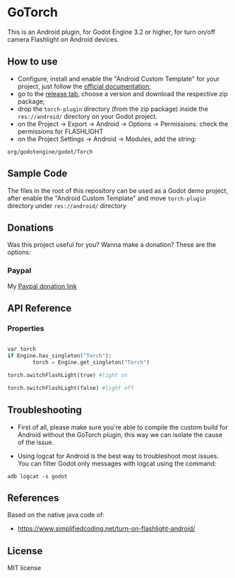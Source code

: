 GoTorch
=====
This is an Android plugin, for Godot Engine 3.2 or higher, for turn on/off camera Flashlight on Android devices. 

How to use
----------
- Configure, install  and enable the "Android Custom Template" for your project, just follow the [official documentation](https://docs.godotengine.org/en/latest/getting_started/workflow/export/android_custom_build.html);
- go to the [release tab](https://github.com/jospic/godot3_torch/releases), choose a version and download the respective zip package;
- drop the ```torch-plugin``` directory (from the zip package) inside the ```res://android/``` directory on your Godot project.
- on the Project -> Export -> Android -> Options -> Permissions: check the permissions for FLASHLIGHT
- on the Project Settings -> Android -> Modules, add the string:

```
org/godotengine/godot/Torch
```
Sample Code
---------
The files in the root of this repository can be used as a Godot demo project, after enable the "Android Custom Template" and move ```torch-plugin``` directory under ```res://android/``` directory

Donations
---------
Was this project useful for you? Wanna make a donation? These are the options:

### Paypal

My [Paypal donation link](https://www.paypal.me/donatejospic?locale.x=it_IT)

API Reference
-------------

### Properties
```python

var torch
if Engine.has_singleton("Torch"):
		torch = Engine.get_singleton("Torch")

torch.switchFlashLight(true) #light on

torch.switchFlashLight(false) #light off

```

Troubleshooting
--------------
* First of all, please make sure you're able to compile the custom build for Android without the GoTorch plugin, this way we can isolate the cause of the issue.

* Using logcat for Android is the best way to troubleshoot most issues. You can filter Godot only messages with logcat using the command: 
```
adb logcat -s godot
```

References
-------------
Based on the native java code of:
* https://www.simplifiedcoding.net/turn-on-flashlight-android/

License
-------------
MIT license
